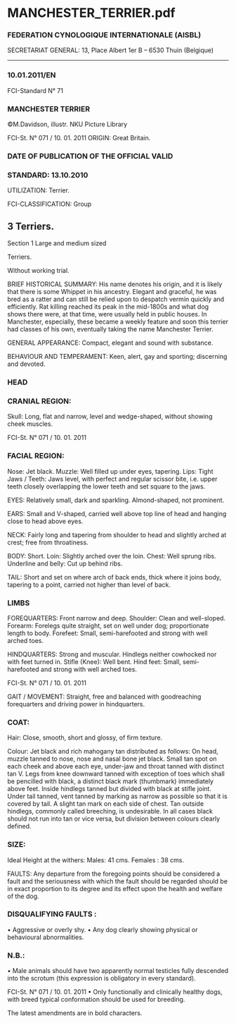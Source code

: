 # MANCHESTER_TERRIER.pdf


### FEDERATION CYNOLOGIQUE INTERNATIONALE (AISBL)


SECRETARIAT GENERAL: 13, Place Albert 1er  B – 6530 Thuin (Belgique)
______________________________________________________________________________


### 10.01.2011/EN



FCI-Standard N° 71

### MANCHESTER TERRIER



©M.Davidson, illustr. NKU Picture Library




FCI-St. N° 071   / 10. 01. 2011
ORIGIN: Great Britain.

### DATE OF PUBLICATION OF THE OFFICIAL VALID



### STANDARD: 13.10.2010



UTILIZATION: Terrier.

FCI-CLASSIFICATION: Group


## 3 Terriers.



Section  1  Large and medium sized



Terriers.

Without working trial.

BRIEF HISTORICAL SUMMARY: His name denotes his origin,
and it is likely that there is some Whippet in his ancestry. Elegant
and graceful, he was bred as a ratter and can still be relied upon to
despatch vermin quickly and efficiently.
Rat killing reached its peak in the mid-1800s and what dog shows
there were, at that time, were usually held in public houses. In
Manchester, especially, these became a weekly feature and soon
this terrier had classes of his own, eventually taking the name
Manchester Terrier.

GENERAL APPEARANCE: Compact, elegant and sound with
substance.

BEHAVIOUR AND TEMPERAMENT: Keen, alert, gay and
sporting; discerning and devoted.

### HEAD



### CRANIAL REGION:


Skull: Long, flat and narrow, level and wedge-shaped, without
showing cheek muscles.




FCI-St. N° 071   / 10. 01. 2011

### FACIAL REGION:


Nose: Jet black.
Muzzle: Well filled up under eyes, tapering.
Lips: Tight
Jaws / Teeth: Jaws level, with perfect and regular scissor bite, i.e.
upper teeth closely overlapping the lower teeth and set square to the
jaws.

EYES: Relatively small, dark and sparkling. Almond-shaped, not
prominent.

EARS: Small and V-shaped, carried well above top line of head and
hanging close to head above eyes.

NECK: Fairly long and tapering from shoulder to head and slightly
arched at crest; free from throatiness.

BODY: Short.
Loin: Slightly arched over the loin.
Chest: Well sprung ribs.
Underline and belly: Cut up behind ribs.

TAIL: Short and set on where arch of back ends, thick where it joins
body, tapering to a point, carried not higher than level of back.

### LIMBS



FOREQUARTERS:  Front narrow and deep.
Shoulder: Clean and well-sloped.
Forearm: Forelegs quite straight, set on well under dog;
proportionate length to body.
Forefeet: Small, semi-harefooted and strong with well arched toes.

HINDQUARTERS: Strong and muscular.  Hindlegs neither cowhocked nor with feet turned in.
Stifle (Knee): Well bent.
Hind feet: Small, semi-harefooted and strong with well arched toes.


FCI-St. N° 071   / 10. 01. 2011

GAIT / MOVEMENT: Straight, free and balanced with goodreaching forequarters and driving power in hindquarters.

### COAT:


Hair: Close, smooth, short and glossy, of firm texture.

Colour: Jet black and rich mahogany tan distributed as follows:
On head, muzzle tanned to nose, nose and nasal bone jet black.
Small tan spot on each cheek and above each eye, under-jaw and
throat tanned with distinct tan V. Legs from knee downward tanned
with exception of toes which shall be pencilled with black, a distinct
black mark (thumbmark) immediately above feet. Inside hindlegs
tanned but divided with black at stifle joint. Under tail tanned, vent
tanned by marking as narrow as possible so that it is covered by tail.
A slight tan mark on each side of chest. Tan outside hindlegs,
commonly called breeching, is undesirable.
In all cases black should not run into tan or vice versa, but division
between colours clearly defined.

### SIZE:


Ideal Height at the withers: Males:  41 cms.  Females :  38 cms.

FAULTS: Any departure from the foregoing points should be
considered a fault and the seriousness with which the fault should be
regarded should be in exact proportion to its degree and its effect
upon the health and welfare of the dog.

### DISQUALIFYING FAULTS :


•
Aggressive or overly shy.
•
Any dog clearly showing physical or behavioural abnormalities.


### N.B.:


•
Male animals should have two apparently normal testicles fully
descended into the scrotum (this expression is obligatory in
every standard).


FCI-St. N° 071   / 10. 01. 2011
• Only functionally and clinically healthy dogs, with breed
typical conformation should be used for breeding.

The latest amendments are in bold characters.






